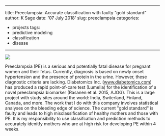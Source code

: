 ---
title: Preeclampsia: Accurate classification with faulty "gold standard"
author: K Sage
date: '07 July 2018'
slug: preeclampsia
categories:
  - projects
tags:
  - predictive modeling
  - classification
  - disease
  ---
![](/post/2018-07-07-preeclampsia_files/pe_image.jpeg)

  Preeclampsia (PE) is a serious and potentially fatal disease for pregnant women and their fetus. Currently, diagnosis is based on newly onset hypertension and the presence of protein in the urine. However, these diagnostic criteria are lacking. Diabetomics Inc. (www.diabetomics.com) has produced a rapid point-of-care test (Lumella) for the identification of a novel preeclampsia biomarker (Rasanen et al. 2015, AJOG). 
   This is a large project with study sites around the world: India, Switerland, Finland, Canada, and more. The work that I do with this company involves statistical analyses on the bleeding edge of science. The current "gold standard" is faulty and leads to high misclassification of healthy mothers and those with PE. It is my responsibility to use classifcation and prediction methods to accurately idenitfy mothers who are at high risk for developing PE within 4 weeks.